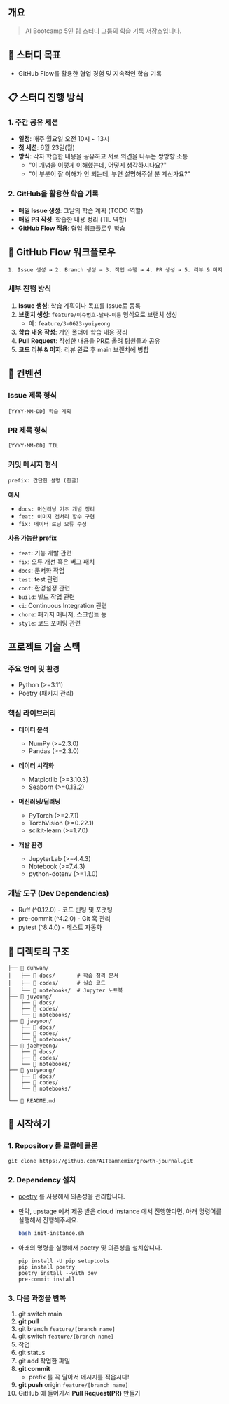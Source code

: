 ## 개요

> AI Bootcamp 5인 팀 스터디 그룹의 학습 기록 저장소입니다.

## 🎯 스터디 목표

- GitHub Flow를 활용한 협업 경험 및 지속적인 학습 기록

## 📋 스터디 진행 방식

### 1. 주간 공유 세션

- **일정**: 매주 월요일 오전 10시 ~ 13시
- **첫 세션**: 6월 23일(월)
- **방식**: 각자 학습한 내용을 공유하고 서로 의견을 나누는 쌍방향 소통
    - "이 개념을 이렇게 이해했는데, 어떻게 생각하시나요?"
    - "이 부분이 잘 이해가 안 되는데, 부연 설명해주실 분 계신가요?"

### 2. GitHub을 활용한 학습 기록

- **매일 Issue 생성**: 그날의 학습 계획 (TODO 역할)
- **매일 PR 작성**: 학습한 내용 정리 (TIL 역할)
- **GitHub Flow 적용**: 협업 워크플로우 학습

## 🔄 GitHub Flow 워크플로우

```
1. Issue 생성 → 2. Branch 생성 → 3. 작업 수행 → 4. PR 생성 → 5. 리뷰 & 머지
```

### 세부 진행 방식

1. **Issue 생성**: 학습 계획이나 목표를 Issue로 등록
2. **브랜치 생성**: `feature/이슈번호-날짜-이름` 형식으로 브랜치 생성
    - 예: `feature/3-0623-yuiyeong`
3. **학습 내용 작성**: 개인 폴더에 학습 내용 정리
4. **Pull Request**: 작성한 내용을 PR로 올려 팀원들과 공유
5. **코드 리뷰 & 머지**: 리뷰 완료 후 main 브랜치에 병합

## 📝 컨벤션

### Issue 제목 형식

```
[YYYY-MM-DD] 학습 계획
```

### PR 제목 형식

```
[YYYY-MM-DD] TIL
```

### 커밋 메시지 형식

```
prefix: 간단한 설명 (한글)
```

**예시**

- `docs: 머신러닝 기초 개념 정리`
- `feat: 이미지 전처리 함수 구현`
- `fix: 데이터 로딩 오류 수정`

**사용 가능한 prefix**

- `feat`: 기능 개발 관련
- `fix`: 오류 개선 혹은 버그 패치
- `docs`: 문서화 작업
- `test`: test 관련
- `conf`: 환경설정 관련
- `build`: 빌드 작업 관련
- `ci`: Continuous Integration 관련
- `chore`: 패키지 매니저, 스크립트 등
- `style`: 코드 포매팅 관련

## 프로젝트 기술 스택

### 주요 언어 및 환경
- Python (>=3.11)
- Poetry (패키지 관리)

### 핵심 라이브러리
- **데이터 분석**
  - NumPy (>=2.3.0)
  - Pandas (>=2.3.0)

- **데이터 시각화**
  - Matplotlib (>=3.10.3)
  - Seaborn (>=0.13.2)

- **머신러닝/딥러닝**
  - PyTorch (>=2.7.1)
  - TorchVision (>=0.22.1)
  - scikit-learn (>=1.7.0)

- **개발 환경**
  - JupyterLab (>=4.4.3)
  - Notebook (>=7.4.3)
  - python-dotenv (>=1.1.0)

### 개발 도구 (Dev Dependencies)
- Ruff (^0.12.0) - 코드 린팅 및 포맷팅
- pre-commit (^4.2.0) - Git 훅 관리
- pytest (^8.4.0) - 테스트 자동화


## 📁 디렉토리 구조

```
├── 📂 duhwan/
│   ├── 📂 docs/       # 학습 정리 문서
│   ├── 📂 codes/      # 실습 코드
│   └── 📂 notebooks/  # Jupyter 노트북
├── 📂 juyoung/
│   ├── 📂 docs/
│   ├── 📂 codes/
│   └── 📂 notebooks/
├── 📂 jaeyoon/
│   ├── 📂 docs/
│   ├── 📂 codes/
│   └── 📂 notebooks/
├── 📂 jaehyeong/
│   ├── 📂 docs/
│   ├── 📂 codes/
│   └── 📂 notebooks/
├── 📂 yuiyeong/
│   ├── 📂 docs/
│   ├── 📂 codes/
│   └── 📂 notebooks/
│
└── 📄 README.md
```

## 🚀 시작하기

### 1. Repository 를 로컬에 클론

```
git clone https://github.com/AITeamRemix/growth-journal.git
```

### 2. Dependency 설치

- [poetry](https://python-poetry.org/docs/) 를 사용해서 의존성을 관리합니다.

- 만약, upstage 에서 제공 받은 cloud instance 에서 진행한다면, 아래 명령어를 실행해서 진행해주세요.

    ```bash
    bash init-instance.sh
    ```

- 아래의 명령을 실행해서 poetry 및 의존성을 설치합니다.

    ```shell
    pip install -U pip setuptools
    pip install poetry
    poetry install --with dev
    pre-commit install
    ```

### 3. 다음 과정을 반복

1. git switch main
2. **git pull**
3. git branch `feature/[branch name]`
4. git switch `feature/[branch name]`
5. 작업
6. git status
7. git add 작업한 파일
8. **git commit**
    - prefix 를 꼭 달아서 메시지를 적읍시다!
9. **git push** origin `feature/[branch name]`
10. GitHub 에 들어가서 **Pull Request(PR)** 만들기
